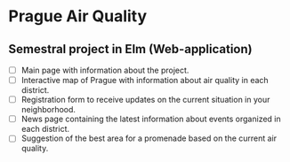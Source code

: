 # Prague Air Quality
## Semestral project in Elm (Web-application)

- [ ] Main page with information about the project.
- [ ] Interactive map of Prague with information about air quality in each district.
- [ ] Registration form to receive updates on the current situation in your neighborhood.
- [ ] News page containing the latest information about events organized in each district.
- [ ] Suggestion of the best area for a promenade based on the current air quality.
